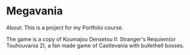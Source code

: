 # Megavania

About:
This is a project for my Portfolio course.

The game is a copy of Koumajou Densetsu II: Stranger's Requiem(or Touhouvania 2), a fan made game of
Castlevania with bullethell bosses.
